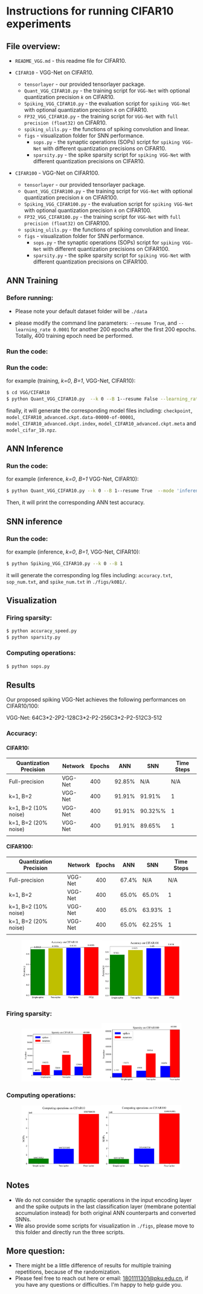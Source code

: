 # Instructions for running CIFAR10 experiments



## File overview:

- `README_VGG.md` - this readme file for CIFAR10.<br>

- `CIFAR10` - VGG-Net on CIFAR10.<br>
  - `tensorlayer` - our provided tensorlayer package.<br>
  - `Quant_VGG_CIFAR10.py` - the training script for `VGG-Net` with optional quantization precision *`k`* on CIFAR10.<br>
  - `Spiking_VGG_CIFAR10.py` - the evaluation script for `spiking VGG-Net` with optional quantization precision *`k`* on CIFAR10.<br>
  - `FP32_VGG_CIFAR10.py` - the training script for `VGG-Net` with `full precision (float32)` on CIFAR10.<br>
  - `spiking_ulils.py` - the functions of spiking convolution and linear.<br>
  - `figs` - visualization folder for SNN performance.<br>
    - `sops.py` - the synaptic operations (SOPs) script for `spiking VGG-Net` with different quantization precisions on CIFAR10.
    - `sparsity.py` - the spike sparsity script for `spiking VGG-Net` with different quantization precisions on CIFAR10.<br>


- `CIFAR100` - VGG-Net on CIFAR100.<br>
  - `tensorlayer` - our provided tensorlayer package.<br>
  - `Quant_VGG_CIFAR100.py` - the training script for `VGG-Net` with optional quantization precision *`k`* on CIFAR100.<br>
  - `Spiking_VGG_CIFAR100.py` - the evaluation script for `spiking VGG-Net` with optional quantization precision *`k`* on CIFAR100.<br>
  - `FP32_VGG_CIFAR100.py` - the training script for `VGG-Net` with `full precision (float32)` on CIFAR100.<br> 
  - `spiking_ulils.py` - the functions of spiking convolution and linear.<br>
  - `figs` - visualization folder for SNN performance.<br>
    - `sops.py` - the synaptic operations (SOPs) script for `spiking VGG-Net` with different quantization precisions on CIFAR100.
    - `sparsity.py` - the spike sparsity script for `spiking VGG-Net` with different quantization precisions on CIFAR100.<br>

## ANN Training
### **Before running**:
* Please note your default dataset folder will be `./data`

* please modify the command line parameters: `--resume True`, and `--learning_rate 0.0001` for another 200 epochs after the first 200 epochs. Totally, 400 training epoch need be performed.  

### **Run the code**:
### **Run the code**:
for example (training, *k=0*, *B=1*, VGG-Net, CIFAR10):
```sh
$ cd VGG/CIFAR10
$ python Quant_VGG_CIFAR10.py  --k 0 --B 1--resume False --learning_rate 0.001 --mode 'training'
```
finally, it will generate the corresponding model files including: `checkpoint`, `model_CIFAR10_advanced.ckpt.data-00000-of-00001`, `model_CIFAR10_advanced.ckpt.index`, `model_CIFAR10_advanced.ckpt.meta` and `model_cifar_10.npz`.

## ANN Inference
### **Run the code**:
for example (inference, *k=0*, *B=1* VGG-Net, CIFAR10):
```sh
$ python Quant_VGG_CIFAR10.py --k 0 --B 1--resume True  --mode 'inference'
```
Then, it will print the corresponding ANN test accuracy.

## SNN inference
### **Run the code**:
for example (inference, *k=0*, *B=1*, VGG-Net, CIFAR10):
```sh
$ python Spiking_VGG_CIFAR10.py --k 0 --B 1
```
it will generate the corresponding log files including: `accuracy.txt`, `sop_num.txt`, and `spike_num.txt` in `./figs/k0B1/`.

## Visualization

### **Firing sparsity**:
```sh
$ python accuracy_speed.py
$ python sparsity.py
```
### **Computing operations**:
```sh
$ python sops.py
```

## Results
Our proposed spiking VGG-Net achieves the following performances on CIFAR10/100:

VGG-Net: 64C3\*2-2P2-128C3\*2-P2-256C3\*2-P2-512C3-512<br>

### **Accuracy**:
#### **CIFAR10**:
| Quantization Precision  | Network | Epochs | ANN | SNN | Time Steps |
| ------------------ |---------------- | -------------- | ------------- | ------------- | ------------- |
| Full-precision | VGG-Net |   400   |  92.85% | N/A | N/A |
| k=1, B=2 | VGG-Net |   400   |  91.91% | 91.91% |  1 |
| k=1, B=2 (10% noise)| VGG-Net |   400   |  91.91% | 90.32%% |  1 |
| k=1, B=2 (20% noise) | VGG-Net |   400   |  91.91% | 89.65% |  1 |
||

#### **CIFAR100**:
| Quantization Precision  | Network | Epochs | ANN | SNN | Time Steps |
| ------------------ |---------------- | -------------- | ------------- | ------------- | ------------- |
| Full-precision | VGG-Net |   400   |  67.4% | N/A | N/A |
| k=1, B=2 | VGG-Net |   400   |  65.0% | 65.0% |  1 |
| k=1, B=2 (10% noise)| VGG-Net |   400   |  65.0% | 63.93% |  1 |
| k=1, B=2 (20% noise) | VGG-Net |   400   |  65.0% | 62.25% |  1 |
||

<figure class="half">
    <img src="./CIFAR10/figs/accuracy.png" width="50%"/><img src="./CIFAR100/figs/accuracy.png" width="50%"/>
</figure>

### **Firing sparsity**:
<figure class="half">
    <img src="./CIFAR10/figs/sparsity.png" width="50%"/><img src="./CIFAR100/figs/sparsity.png" width="50%"/>
</figure>

### **Computing operations**:
<figure class="half">
    <img src="./CIFAR10/figs/sop.png" width="50%"/><img src="./CIFAR100/figs/sop.png" width="50%"/>
</figure>

## Notes
* We do not consider the synaptic operations in the input encoding layer and the spike outputs in the last classification layer (membrane potential accumulation instead) for both original ANN counterparts and converted SNNs.<br>
* We also provide some scripts for visualization in `./figs`, please move to this folder and directly run the three scripts.

## More question:<br>
- There might be a little difference of results for multiple training repetitions, because of the randomization. 
- Please feel free to reach out here or email: 1801111301@pku.edu.cn, if you have any questions or difficulties. I'm happy to help guide you.

